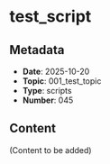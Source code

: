 # test_script

## Metadata
- **Date**: 2025-10-20
- **Topic**: 001_test_topic
- **Type**: scripts
- **Number**: 045

## Content
(Content to be added)
